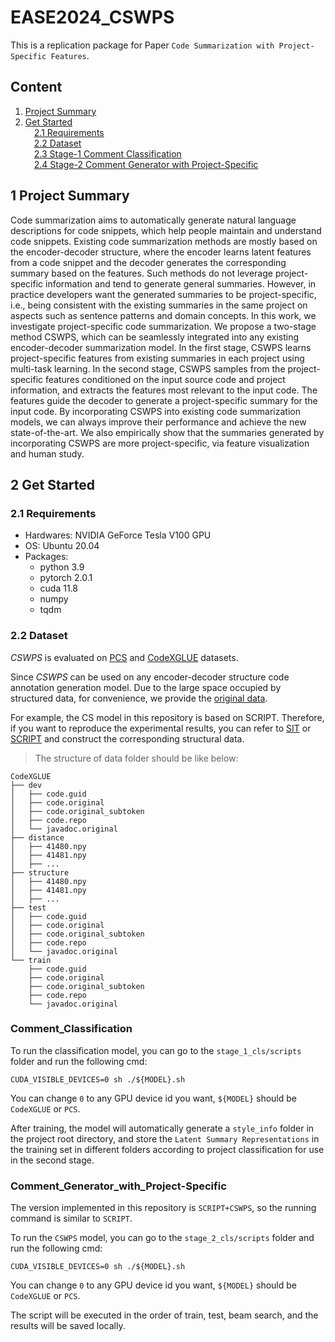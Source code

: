 # EASE2024_CSWPS
This is a replication package for Paper `Code Summarization with Project-Specific Features`.<br>


## Content
1. [Project Summary](#1-Project-Summary)<br>
2. [Get Started](#2-Get-Started)<br>
&ensp;&ensp;[2.1 Requirements](#21-Requirements)<br>
&ensp;&ensp;[2.2 Dataset](#22-Dataset)<br>
&ensp;&ensp;[2.3 Stage-1 Comment Classification](#Comment_Classification)<br>
&ensp;&ensp;[2.4 Stage-2 Comment Generator with Project-Specific](#Comment_Generator_with_Project-Specific)<br>

## 1 Project Summary
Code summarization aims to automatically generate natural language descriptions for code snippets, which help people maintain and understand code snippets. Existing code summarization methods are mostly based on the encoder-decoder structure, where the encoder learns latent features from a code snippet and the decoder generates the corresponding summary based on the features. Such methods do not leverage project-specific information and tend to generate general summaries. However, in practice developers want the generated summaries to be project-specific, i.e., being consistent with the existing summaries in the same project on aspects such as sentence patterns and domain concepts. In this work, we investigate project-specific code summarization. We propose a two-stage method CSWPS, which can be seamlessly integrated into any existing encoder-decoder summarization model. In the first stage, CSWPS learns project-specific features from existing summaries in each project using multi-task learning. In the second stage, CSWPS samples from the project-specific features conditioned on the input source code and project information, and extracts the features most relevant to the input code. The features guide the decoder to generate a project-specific summary for the input code. By incorporating CSWPS into existing code summarization models, we can always improve their performance and achieve the new state-of-the-art. We also empirically show that the summaries generated by incorporating CSWPS are more project-specific, via feature visualization and human study. 


## 2 Get Started
### 2.1 Requirements
* Hardwares: NVIDIA GeForce Tesla V100 GPU
* OS: Ubuntu 20.04
* Packages: 
  * python 3.9
  * pytorch 2.0.1
  * cuda 11.8
  * numpy
  * tqdm



### 2.2 Dataset
*CSWPS* is evaluated on [PCS](https://github.com/pkuserc/MPCos_ASE2022.git) and [CodeXGLUE](https://github.com/microsoft/CodeXGLUE) datasets.<br>

Since *CSWPS* can be used on any encoder-decoder structure code annotation generation model. Due to the large space occupied by structured data, for convenience, we provide the [original data](https://drive.google.com/file/d/16v8scXpj6OkZ73RF9aduHQoSE6D1mRbu/view?usp=sharing).<br>

For example, the CS model in this repository is based on SCRIPT. Therefore, if you want to reproduce the experimental results, you can refer to [SIT](https://github.com/gingasan/sit3) or [SCRIPT](https://github.com/GoneZ5/SCRIPT) and construct the corresponding structural data.

> The structure of data folder should be like below:

```
CodeXGLUE
├── dev
│   ├── code.guid
│   ├── code.original
│   ├── code.original_subtoken
│   ├── code.repo
│   └── javadoc.original
├── distance
│   ├── 41480.npy
│   ├── 41481.npy
│   ├── ...
├── structure
│   ├── 41480.npy
│   ├── 41481.npy
│   ├── ...
├── test
│   ├── code.guid
│   ├── code.original
│   ├── code.original_subtoken
│   ├── code.repo
│   └── javadoc.original
└── train
    ├── code.guid
    ├── code.original
    ├── code.original_subtoken
    ├── code.repo
    └── javadoc.original
```

### Comment_Classification

To run the classification model, you can go to the `stage_1_cls/scripts` folder and run the following cmd:

```
CUDA_VISIBLE_DEVICES=0 sh ./${MODEL}.sh
```

You can change `0` to any GPU device id you want, `${MODEL}` should be `CodeXGLUE` or `PCS`.

After training, the model will automatically generate a `style_info` folder in the project root directory, and store the `Latent Summary Representations` in the training set in different folders according to project classification for use in the second stage.

### Comment_Generator_with_Project-Specific

The version implemented in this repository is `SCRIPT+CSWPS`, so the running command is similar to `SCRIPT`.

To run the `CSWPS` model, you can go to the `stage_2_cls/scripts` folder and run the following cmd:

```
CUDA_VISIBLE_DEVICES=0 sh ./${MODEL}.sh
```

You can change `0` to any GPU device id you want, `${MODEL}` should be `CodeXGLUE` or `PCS`.

The script will be executed in the order of train, test, beam search, and the results will be saved locally.




